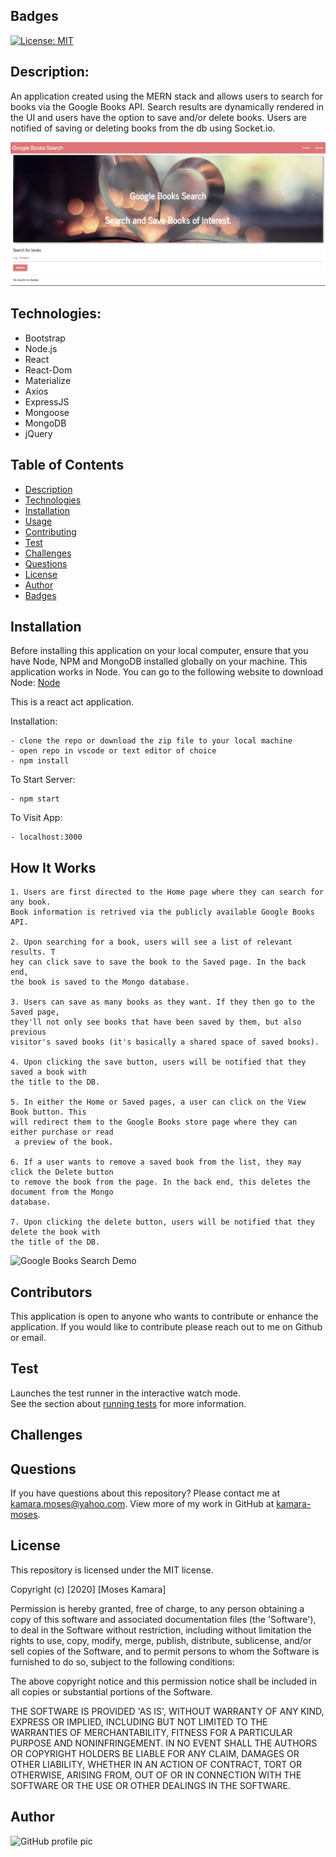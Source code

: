 ## Badges
[![License: MIT](https://img.shields.io/badge/License-MIT-yellow.svg)](https://opensource.org/licenses/MIT)

## Description:
An application created using the MERN stack and allows users to search for books via the Google Books API. Search results are dynamically rendered in the UI and users have the option to save and/or delete books. Users are notified of saving or deleting books from the db using Socket.io.

<img src="client/src/assets/img/googlebooks.png" alt="Google Books Search">

## Technologies:
- Bootstrap
- Node.js
- React
- React-Dom
- Materialize
- Axios
- ExpressJS
- Mongoose
- MongoDB
- jQuery

## Table of Contents
* [Description](#description)
* [Technologies](#topics)
* [Installation](#installation)
* [Usage](#usage)
* [Contributing](#contributing)
* [Test](#test)
* [Challenges](#challenges)
* [Questions](#questions)
* [License](#license)
* [Author](#Author)
* [Badges](#badges)

## Installation
Before installing this application on your local computer, ensure that you have Node, NPM and MongoDB installed globally on your machine. This application works in Node. You can go to the following website to download Node: <a href='https://nodejs.org/en/'>Node</a>

This is a react act application.

Installation:

    - clone the repo or download the zip file to your local machine
    - open repo in vscode or text editor of choice
    - npm install

To Start Server:

    - npm start

To Visit App:

    - localhost:3000

## How It Works
    1. Users are first directed to the Home page where they can search for any book. 
    Book information is retrived via the publicly available Google Books API.

    2. Upon searching for a book, users will see a list of relevant results. T
    hey can click save to save the book to the Saved page. In the back end, 
    the book is saved to the Mongo database.

    3. Users can save as many books as they want. If they then go to the Saved page, 
    they'll not only see books that have been saved by them, but also previous 
    visitor's saved books (it's basically a shared space of saved books).

    4. Upon clicking the save button, users will be notified that they saved a book with 
    the title to the DB.

    5. In either the Home or Saved pages, a user can click on the View Book button. This 
    will redirect them to the Google Books store page where they can either purchase or read
     a preview of the book.

    6. If a user wants to remove a saved book from the list, they may click the Delete button 
    to remove the book from the page. In the back end, this deletes the document from the Mongo 
    database.

    7. Upon clicking the delete button, users will be notified that they delete the book with 
    the title of the DB.

![Google Books Search Demo](client/src/assets/img/google-books.gif)


## Contributors
This application is open to anyone who wants to contribute or enhance the application. If you would like to contribute please reach out to me on Github or email.

## Test
Launches the test runner in the interactive watch mode.\
See the section about [running tests](https://facebook.github.io/create-react-app/docs/running-tests) for more information.


## Challenges


## Questions
If you have questions about this repository? Please contact me at [kamara.moses@yahoo.com](mailto:kamara.moses@yahoo.com). View more of my work in GitHub at [kamara-moses](https://github.com/kamara-moses).

## License
This repository is licensed under the MIT license.

Copyright (c) [2020] [Moses Kamara]

Permission is hereby granted, free of charge, to any person obtaining a copy of this software and associated documentation files (the 'Software'), to deal in the Software without restriction, including without limitation the rights to use, copy, modify, merge, publish, distribute, sublicense, and/or sell copies of the Software, and to permit persons to whom the Software is furnished to do so, subject to the following conditions:

The above copyright notice and this permission notice shall be included in all copies or substantial portions of the Software.

THE SOFTWARE IS PROVIDED 'AS IS', WITHOUT WARRANTY OF ANY KIND, EXPRESS OR IMPLIED, INCLUDING BUT NOT LIMITED TO THE WARRANTIES OF MERCHANTABILITY, FITNESS FOR A PARTICULAR PURPOSE AND NONINFRINGEMENT. IN NO EVENT SHALL THE AUTHORS OR COPYRIGHT HOLDERS BE LIABLE FOR ANY CLAIM, DAMAGES OR OTHER LIABILITY, WHETHER IN AN ACTION OF CONTRACT, TORT OR OTHERWISE, ARISING FROM, OUT OF OR IN CONNECTION WITH THE SOFTWARE OR THE USE OR OTHER DEALINGS IN THE SOFTWARE.

## Author 
![GitHub profile pic](https://avatars3.githubusercontent.com/u/65128951?v=4)
